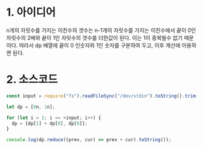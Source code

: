 # 1. 아이디어

n개의 자릿수를 가지는 이친수의 갯수는 n-1개의 자릿수를 가지는 이친수에서 끝이 0인 자릿수의 2배와 끝이 1인 자릿수의 갯수를 더한값이 된다. 이는 1이 중복될수 없기 때문이다. 따라서 dp 배열에 끝이 0 인숫자와 1인 숫자를 구분하여 두고, 이후 계산에 이용하면 된다.

# 2. 소스코드

```javascript
const input = require("fs").readFileSync("/dev/stdin").toString().trim();

let dp = [0n, 1n];

for (let i = 2; i <= +input; i++) {
  dp = [dp[1] + dp[0], dp[0]];
}

console.log(dp.reduce((prev, cur) => prev + cur).toString());
```
